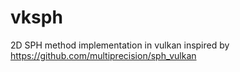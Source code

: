 # vksph
2D SPH method implementation in vulkan inspired by https://github.com/multiprecision/sph_vulkan
